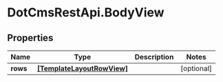 # DotCmsRestApi.BodyView

## Properties

Name | Type | Description | Notes
------------ | ------------- | ------------- | -------------
**rows** | [**[TemplateLayoutRowView]**](TemplateLayoutRowView.md) |  | [optional] 


